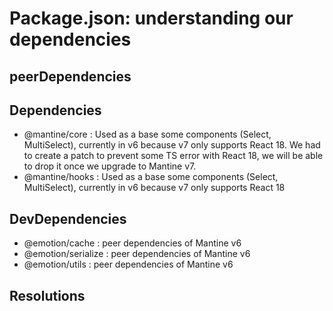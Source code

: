 # Package.json: understanding our dependencies

## peerDependencies

## Dependencies

- @mantine/core : Used as a base some components (Select, MultiSelect), currently in v6 because v7 only supports React 18. We had to create a patch to prevent some TS error with React 18, we will be able to drop it once we upgrade to Mantine v7.
- @mantine/hooks : Used as a base some components (Select, MultiSelect), currently in v6 because v7 only supports React 18

## DevDependencies

- @emotion/cache : peer dependencies of Mantine v6
- @emotion/serialize : peer dependencies of Mantine v6
- @emotion/utils : peer dependencies of Mantine v6

## Resolutions

